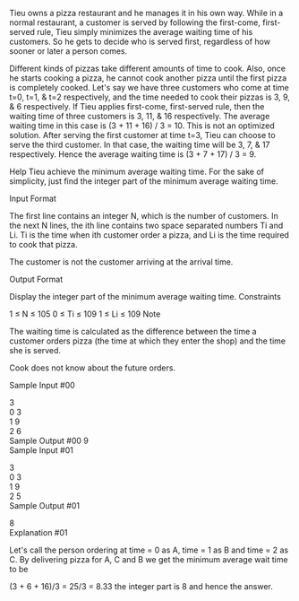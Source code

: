 Tieu owns a pizza restaurant and he manages it in his own way. While in a normal restaurant, a customer is served by following the first-come, first-served rule, Tieu simply minimizes the average waiting time of his customers. So he gets to decide who is served first, regardless of how sooner or later a person comes.

Different kinds of pizzas take different amounts of time to cook. Also, once he starts cooking a pizza, he cannot cook another pizza until the first pizza is completely cooked. Let's say we have three customers who come at time t=0, t=1, & t=2 respectively, and the time needed to cook their pizzas is 3, 9, & 6 respectively. If Tieu applies first-come, first-served rule, then the waiting time of three customers is 3, 11, & 16 respectively. The average waiting time in this case is (3 + 11 + 16) / 3 = 10. This is not an optimized solution. After serving the first customer at time t=3, Tieu can choose to serve the third customer. In that case, the waiting time will be 3, 7, & 17 respectively. Hence the average waiting time is (3 + 7 + 17) / 3 = 9.

Help Tieu achieve the minimum average waiting time. For the sake of simplicity, just find the integer part of the minimum average waiting time.

Input Format

The first line contains an integer N, which is the number of customers.
In the next N lines, the ith line contains two space separated numbers Ti and Li. Ti is the time when ith customer order a pizza, and Li is the time required to cook that pizza.

The  customer is not the customer arriving at the  arrival time.

Output Format

Display the integer part of the minimum average waiting time.
Constraints

1 ≤ N ≤ 105
0 ≤ Ti ≤ 109
1 ≤ Li ≤ 109
Note

The waiting time is calculated as the difference between the time a customer orders pizza (the time at which they enter the shop) and the time she is served.

Cook does not know about the future orders.

Sample Input #00

3   
0 3  
1 9  
2 6  
Sample Output #00 
9  
Sample Input #01  

3   
0 3   
1 9   
2 5   
Sample Output #01   
   
8   
Explanation #01

Let's call the person ordering at time = 0 as A, time = 1 as B and time = 2 as C. By delivering pizza for A, C and B we get the minimum average wait time to be

(3 + 6 + 16)/3 = 25/3 = 8.33 
the integer part is 8 and hence the answer.
